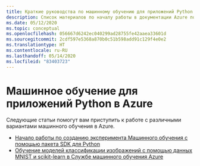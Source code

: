 ```yaml
---
title: Краткие руководства по машинному обучению для приложений Python в Azure
description: Список материалов по началу работы в документации Azure по машинному обучению для приложений Python.
ms.date: 05/12/2020
ms.topic: conceptual
ms.openlocfilehash: 056667d6242ec040299ad28755fe42aaea33601d
ms.sourcegitcommit: 2cdf597e5368a870b0c51b598add91c129f4e0e2
ms.translationtype: HT
ms.contentlocale: ru-RU
ms.lasthandoff: 05/14/2020
ms.locfileid: "83403723"
---
```

# <a name="machine-learning-for-python-apps-on-azure"></a>Машинное обучение для приложений Python в Azure

Следующие статьи помогут вам приступить к работе с различными вариантами машинного обучения в Azure.

- [Начало работы по созданию эксперимента Машинного обучения с помощью пакета SDK для Python](/azure/machine-learning/tutorial-1st-experiment-sdk-setup)
- [Обучение моделей классификации изображений с помощью данных MNIST и scikit-learn в Службе машинного обучения Azure](/azure/machine-learning/tutorial-train-models-with-aml)
